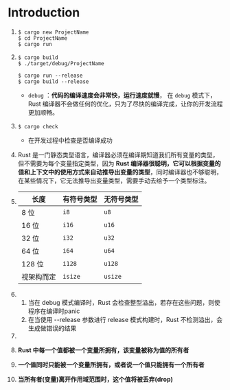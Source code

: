 # Introduction
1. ```
   $ cargo new ProjectName
   $ cd ProjectName
   $ cargo run
   ```

2. ```
   $ cargo build
   $ ./target/debug/ProjectName
   
   $ cargo run --release
   $ cargo build --release
   ```

   * `debug` ：**代码的编译速度会非常快，运行速度就慢**， 在 `debug` 模式下，Rust 编译器不会做任何的优化，只为了尽快的编译完成，让你的开发流程更加顺畅。

3. ```
   $ cargo check
   ```

   * 在开发过程中检查是否编译成功

4. Rust 是一门静态类型语言，编译器必须在编译期知道我们所有变量的类型，但不需要为每个变量指定类型，因为 **Rust 编译器很聪明，它可以根据变量的值和上下文中的使用方式来自动推导出变量的类型**，同时编译器也不够聪明，在某些情况下，它无法推导出变量类型，需要手动去给予一个类型标注。

5. | 长度       | 有符号类型 | 无符号类型 |
   | ---------- | ---------- | ---------- |
   | 8 位       | `i8`       | `u8`       |
   | 16 位      | `i16`      | `u16`      |
   | 32 位      | `i32`      | `u32`      |
   | 64 位      | `i64`      | `u64`      |
   | 128 位     | `i128`     | `u128`     |
   | 视架构而定 | `isize`    | `usize`    |

6. 
   1. 当在 debug 模式编译时，Rust 会检查整型溢出，若存在这些问题，则使程序在编译时panic
   2. 在当使用 --release 参数进行 release 模式构建时，Rust 不检测溢出，会生成做错误的结果

7. 

   1. **Rust 中每一个值都被一个变量所拥有，该变量被称为值的所有者**
   2. **一个值同时只能被一个变量所拥有，或者说一个值只能拥有一个所有者**
   3. **当所有者(变量)离开作用域范围时，这个值将被丢弃(drop)**
